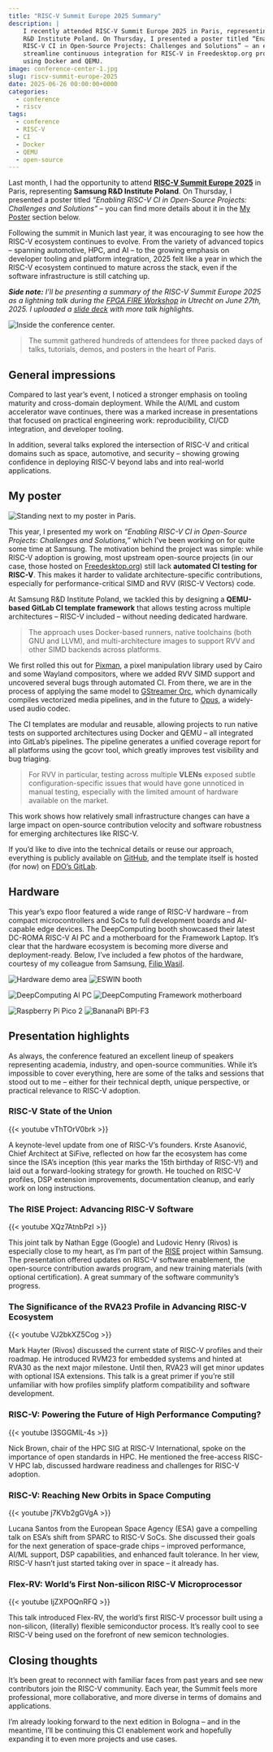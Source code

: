 ```yaml
---
title: "RISC-V Summit Europe 2025 Summary"
description: |
    I recently attended RISC-V Summit Europe 2025 in Paris, representing Samsung
    R&D Institute Poland. On Thursday, I presented a poster titled “Enabling
    RISC-V CI in Open-Source Projects: Challenges and Solutions” – an effort to
    streamline continuous integration for RISC-V in Freedesktop.org projects
    using Docker and QEMU.
image: conference-center-1.jpg
slug: riscv-summit-europe-2025
date: 2025-06-26 00:00:00+0000
categories:
  - conference
  - riscv
tags:
  - conference
  - RISC-V
  - CI
  - Docker
  - QEMU
  - open-source
---
```


Last month, I had the opportunity to attend [**RISC-V Summit Europe
2025**][rv-summit] in Paris, representing **Samsung R&D Institute Poland**. On
Thursday, I presented a poster titled *“Enabling RISC-V CI in Open-Source
Projects: Challenges and Solutions”* – you can find more details about it in the
[My Poster](#my-poster) section below.

Following the summit in Munich last year, it was encouraging to see how the
RISC-V ecosystem continues to evolve. From the variety of advanced topics –
spanning automotive, HPC, and AI – to the growing emphasis on developer tooling
and platform integration, 2025 felt like a year in which the RISC-V ecosystem
continued to mature across the stack, even if the software infrastructure is
still catching up.

***Side note:** I’ll be presenting a summary of the RISC-V Summit Europe 2025 as
a lightning talk during the [FPGA FIRE Workshop][fire] in Utrecht on June 27th,
2025. I uploaded a [slide deck][fire-slides] with more talk highlights.*

![Inside the conference center.](conference-center-2.jpg)

> The summit gathered hundreds of attendees for three packed days of talks,
> tutorials, demos, and posters in the heart of Paris.

[rv-summit]: https://riscv-europe.org/summit/2025
[fire]: https://hwacc-nl.github.io/2025/06/16/event-announcement-update.html
[fire-slides]: https://github.com/MarekPikula/Conferences/blob/main/2025/2025-06-27%20FIRE%20Workshop/RISC-V%20Summit%20Europe%202025%20Summary.pdf

## General impressions

Compared to last year’s event, I noticed a stronger emphasis on tooling maturity
and cross-domain deployment. While the AI/ML and custom accelerator wave
continues, there was a marked increase in presentations that focused on
practical engineering work: reproducibility, CI/CD integration, and developer
tooling.

In addition, several talks explored the intersection of RISC-V and critical
domains such as space, automotive, and security – showing growing confidence in
deploying RISC-V beyond labs and into real-world applications.

## My poster

![Standing next to my poster in Paris.](poster.jpg)

This year, I presented my work on *“Enabling RISC-V CI in Open-Source Projects:
Challenges and Solutions,”* which I’ve been working on for quite some time at
Samsung. The motivation behind the project was simple: while RISC-V adoption is
growing, most upstream open-source projects (in our case, those hosted on
[Freedesktop.org]) still lack **automated CI testing for RISC-V**. This makes it
harder to validate architecture-specific contributions, especially for
performance-critical SIMD and RVV (RISC-V Vectors) code.

At Samsung R&D Institute Poland, we tackled this by designing a **QEMU-based
GitLab CI template framework** that allows testing across multiple architectures
– RISC-V included – without needing dedicated hardware.

> The approach uses Docker-based runners, native toolchains (both GNU and LLVM),
> and multi-architecture images to support RVV and other SIMD backends across
> platforms.

We first rolled this out for [Pixman], a pixel manipulation library used by
Cairo and some Wayland compositors, where we added RVV SIMD support and
uncovered several bugs through automated CI. From there, we are in the process
of applying the same model to [GStreamer Orc], which dynamically compiles
vectorized media pipelines, and in the future to [Opus], a widely-used audio
codec.

The CI templates are modular and reusable, allowing projects to run native tests
on supported architectures using Docker and QEMU – all integrated into GitLab’s
pipelines. The pipeline generates a unified coverage report for all platforms
using the gcovr tool, which greatly improves test visibility and bug triaging.

> For RVV in particular, testing across multiple **VLENs** exposed subtle
> configuration-specific issues that would have gone unnoticed in manual
> testing, especially with the limited amount of hardware available on the
> market.

This work shows how relatively small infrastructure changes can have a large
impact on open-source contribution velocity and software robustness for emerging
architectures like RISC-V.

If you’d like to dive into the technical details or reuse our approach,
everything is publicly available on [GitHub][poster], and the template itself is
hosted (for now) on [FDO’s GitLab][ci-fdo].

[Freedesktop.org]: https://freedesktop.org
[Pixman]: https://pixman.org
[GStreamer Orc]: https://gitlab.freedesktop.org/gstreamer/orc
[Opus]: https://gitlab.xiph.org/xiph/opus
[poster]: https://github.com/MarekPikula/RISC-V-Summit-Europe-2025
[ci-fdo]: https://gitlab.freedesktop.org/MarekPikula/ci-multiplatform/

## Hardware

This year’s expo floor featured a wide range of RISC-V hardware – from compact
microcontrollers and SoCs to full development boards and AI-capable edge
devices. The DeepComputing booth showcased their latest DC-ROMA RISC-V AI PC and
a motherboard for the Framework Laptop. It’s clear that the hardware ecosystem
is becoming more diverse and deployment-ready. Below, I’ve included a few photos
of the hardware, courtesy of my colleague from Samsung, [Filip Wasil].

![Hardware demo area](hw/hw-1.jpg) ![ESWIN booth](hw/hw-2.jpg)

![DeepComputing AI PC](hw/hw-3.jpeg) ![DeepComputing Framework motherboard](hw/hw-4.jpeg)

![Raspberry Pi Pico 2](hw/hw-5.jpeg) ![BananaPi BPI-F3](hw/hw-6.jpeg)

[Filip Wasil]: https://www.linkedin.com/in/filip-wasil-b4a487104/

## Presentation highlights

As always, the conference featured an excellent lineup of speakers representing
academia, industry, and open-source communities. While it’s impossible to cover
everything, here are some of the talks and sessions that stood out to me –
either for their technical depth, unique perspective, or practical relevance to
RISC-V adoption.

### RISC-V State of the Union

{{< youtube vThTOrV0brk >}}

A keynote-level update from one of RISC-V’s founders. Krste Asanović, Chief
Architect at SiFive, reflected on how far the ecosystem has come since the ISA’s
inception (this year marks the 15th birthday of RISC-V!) and laid out a
forward-looking strategy for growth. He touched on RISC-V profiles, DSP
extension improvements, documentation cleanup, and early work on long
instructions.

### The RISE Project: Advancing RISC-V Software

{{< youtube XQz7AtnbPzI >}}

This joint talk by Nathan Egge (Google) and Ludovic Henry (Rivos) is especially
close to my heart, as I’m part of the [RISE] project within Samsung. The
presentation offered updates on RISC-V software enablement, the open-source
contribution awards program, and new training materials (with optional
certification). A great summary of the software community’s progress.

[RISE]: https://riseproject.dev

### The Significance of the RVA23 Profile in Advancing RISC-V Ecosystem

{{< youtube VJ2bkXZ5Cog >}}

Mark Hayter (Rivos) discussed the current state of RISC-V profiles and their
roadmap. He introduced RVM23 for embedded systems and hinted at RVA30 as the
next major milestone. Until then, RVA23 will get minor updates with optional ISA
extensions. This talk is a great primer if you’re still unfamiliar with how
profiles simplify platform compatibility and software development.

### RISC-V: Powering the Future of High Performance Computing?

{{< youtube l3SGGMlL-4s >}}

Nick Brown, chair of the HPC SIG at RISC-V International, spoke on the
importance of open standards in HPC. He mentioned the free-access RISC-V HPC
lab, discussed hardware readiness and challenges for RISC-V adoption.

### RISC-V: Reaching New Orbits in Space Computing

{{< youtube j7KVb2gGVgA >}}

Lucana Santos from the European Space Agency (ESA) gave a compelling talk on
ESA’s shift from SPARC to RISC-V SoCs. She discussed their goals for the next
generation of space-grade chips – improved performance, AI/ML support, DSP
capabilities, and enhanced fault tolerance. In her view, RISC-V hasn’t just
started taking over in space – it already has.

### Flex-RV: World’s First Non-silicon RISC-V Microprocessor

{{< youtube IjZXPOQnRFQ >}}

This talk introduced Flex-RV, the world’s first RISC-V processor built using a
non-silicon, (literally) flexible semiconductor process. It’s really cool to see
RISC-V being used on the forefront of new semicon technologies.

## Closing thoughts

It’s been great to reconnect with familiar faces from past years and see new
contributors join the RISC-V community. Each year, the Summit feels more
professional, more collaborative, and more diverse in terms of domains and
applications.

I’m already looking forward to the next edition in Bologna – and in the
meantime, I’ll be continuing this CI enablement work and hopefully expanding it
to even more projects and use cases.
